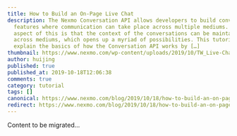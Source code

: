 ```yaml
---
title: How to Build an On-Page Live Chat
description: The Nexmo Conversation API allows developers to build conversation
  features where communication can take place across multiple mediums. A key
  aspect of this is that the context of the conversations can be maintained
  across mediums, which opens up a myriad of possibilities. This tutorial will
  explain the basics of how the Conversation API works by […]
thumbnail: https://www.nexmo.com/wp-content/uploads/2019/10/TW_Live-Chat_1200x675.png
author: huijing
published: true
published_at: 2019-10-18T12:06:38
comments: true
category: tutorial
tags: []
canonical: https://www.nexmo.com/blog/2019/10/18/how-to-build-an-on-page-live-chat-dr
redirect: https://www.nexmo.com/blog/2019/10/18/how-to-build-an-on-page-live-chat-dr
---
```

Content to be migrated...
